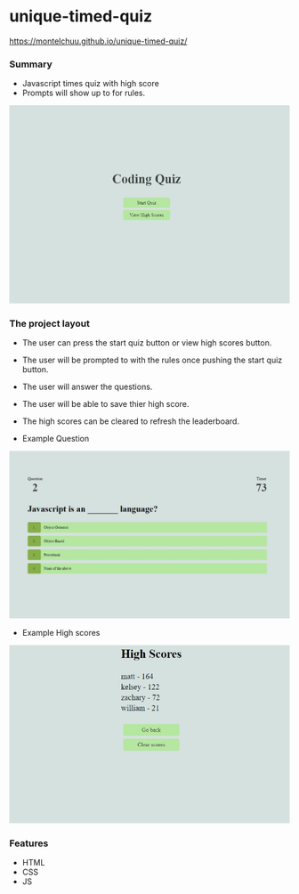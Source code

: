 # unique-timed-quiz

https://montelchuu.github.io/unique-timed-quiz/

### Summary
* Javascript times quiz with high score
* Prompts will show up to for rules.

![](assets/images/coding-quiz.jpg)

### The project layout
* The user can press the start quiz button or view high scores button.
* The user will be prompted to with the rules once pushing the start quiz button.
* The user will answer the questions.
* The user will be able to save thier high score.
* The high scores can be cleared to refresh the leaderboard.

* Example Question

![](assets/images/example-question.jpg)

* Example High scores

![](assets/images/leaderboard.jpg)

### Features
* HTML
* CSS
* JS
